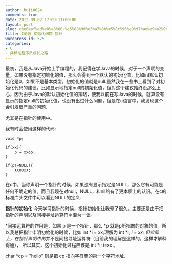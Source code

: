 ```yaml
---
author: huji0624
comments: true
date: 2012-09-02 17:09:11+00:00
layout: post
slug: c%e8%af%ad%e8%a8%80-%e5%88%9d%e5%a7%8b%e5%8c%96%e9%97%ae%e9%a2%98-%e6%8c%87%e9%92%88
title: C语言 初始化问题 指针
wordpress_id: 575
categories:
- C
- 非标准程序员成长之路
---
```


最初，我是从Java开始上手编程的，我记得在学Java的时候，对于一个声明的变量，如果没有指定初始化的值，那么会得到一个默认的初始化值，比如int默认初始化是0，如果不是基本类型，初始化的值就是null.虽然我在一些书上看到了对初始化代码的建议，比如显示地指定null的初始化值，但对这个建议始终没那么上心，因为由于Java的默认初始化值的策略，使我以前在写Java的时候，就算没有显示的指定null的初始化值，也没有出过什么问题，但是在c语言中，我发现这个会引发很严重的问题.

尤其是在指针的使用中。

我有时会使用这样的代码:


    
    
    
    void *p;
    
    if(xx){
        p = xxoo;
    }
    
    if(p!=NULL){
        xxooxx;
    }
    



在c中，当你声明一个指针的时候，如果没有显示指定是NULL，那么它有可能是任何不确定的值。而且我现在对null，NULL，和nil的有了更本质上的认识。在c的标准库头文件中可以看到NULL的定义.

**指针的初始化**
今天学习指针的时候，指针初始化让我晕了很久。主要还是由于把指针的声明以及间接寻址运算符＊混为一谈。

*间接运算符的作用是，如果 p 是一个指针，那么 *p 就是p所指向的对象的值。所以我总把指针申明初始化的时候，比如 int *i = xx;理解为 int *i; *i = xx; 但实际上，在指针声明中的*并不是间接寻址运算符（目前我的理解是这样的，这样才解释得通）， 所以其实，这个初始化过程应该是 int *i; i=xx 。

char *cp = "hello" 则是把 cp 指向字符串的第一个字符地址.
